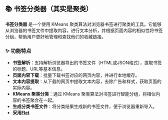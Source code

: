 ## 📚 书签分类器（其实是聚类）

**书签分类器** 是一个使用 KMeans 聚类算法对浏览器书签进行聚类的工具。它能够从浏览器的书签文件中提取内容，进行文本分析，并根据页面内容的相似性将书签分组，帮助用户更好地管理和查找他们的收藏链接。

### ✨ 功能特点

- **书签解析**：支持解析浏览器导出的书签文件（HTML或JSON格式），提取书签的标题、URL等基本信息。
- **页面内容下载**：批量下载书签对应的网页内容，并进行本地缓存。
- **文本内容提取**：从下载的网页中提取文本内容，去除广告和样式，获取页面的实际内容。
- **KMeans 聚类分类**：通过 KMeans 聚类算法对书签进行智能分组，将相似内容的书签聚合在一起。
- **生成分类书签文件**：将分类结果生成新的书签文件，便于浏览器重新导入。
- **采用[Flet](https://flet.dev/)**